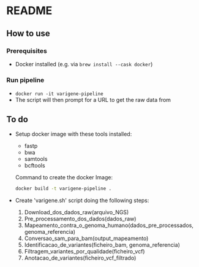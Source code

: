 # README

## How to use

### Prerequisites
- Docker installed (e.g. via `brew install --cask docker`)

### Run pipeline
- `docker run -it varigene-pipeline`
- The script will then prompt for a URL to get the raw data from

## To do
- Setup docker image with these tools installed:
    - fastp
    - bwa
    - samtools
    - bcftools

  Command to create the docker Image:
  ```sh
  docker build -t varigene-pipeline .
  ```

- Create 'varigene.sh' script doing the following steps:
    1. Download_dos_dados_raw(arquivo_NGS)
    2. Pre_processamento_dos_dados(dados_raw)
    3. Mapeamento_contra_o_genoma_humano(dados_pre_processados, genoma_referencia)
    4. Conversao_sam_para_bam(output_mapeamento)
    5. Identificacao_de_variantes(ficheiro_bam, genoma_referencia)
    6. Filtragem_variantes_por_qualidade(ficheiro_vcf)
    7. Anotacao_de_variantes(ficheiro_vcf_filtrado)
